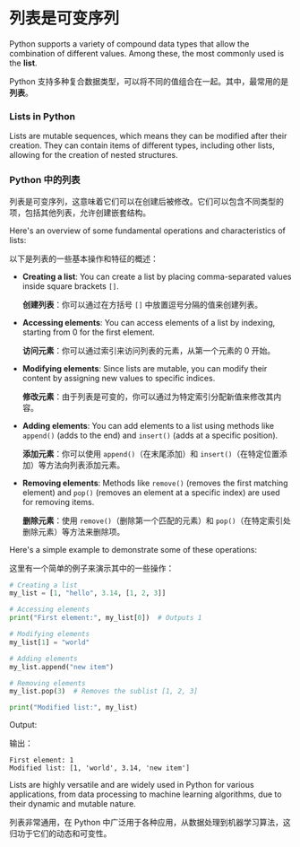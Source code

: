 # 列表是可变序列

Python supports a variety of compound data types that allow the combination of different values. Among these, the most commonly used is the **list**.

Python 支持多种复合数据类型，可以将不同的值组合在一起。其中，最常用的是**列表**。

### Lists in Python

Lists are mutable sequences, which means they can be modified after their creation. They can contain items of different types, including other lists, allowing for the creation of nested structures.

### Python 中的列表

列表是可变序列，这意味着它们可以在创建后被修改。它们可以包含不同类型的项，包括其他列表，允许创建嵌套结构。

Here's an overview of some fundamental operations and characteristics of lists:

以下是列表的一些基本操作和特征的概述：

- **Creating a list**: You can create a list by placing comma-separated values inside square brackets `[]`.

  **创建列表**：你可以通过在方括号 `[]` 中放置逗号分隔的值来创建列表。

- **Accessing elements**: You can access elements of a list by indexing, starting from 0 for the first element.

  **访问元素**：你可以通过索引来访问列表的元素，从第一个元素的 0 开始。

- **Modifying elements**: Since lists are mutable, you can modify their content by assigning new values to specific indices.

  **修改元素**：由于列表是可变的，你可以通过为特定索引分配新值来修改其内容。

- **Adding elements**: You can add elements to a list using methods like `append()` (adds to the end) and `insert()` (adds at a specific position).

  **添加元素**：你可以使用 `append()`（在末尾添加）和 `insert()`（在特定位置添加）等方法向列表添加元素。

- **Removing elements**: Methods like `remove()` (removes the first matching element) and `pop()` (removes an element at a specific index) are used for removing items.

  **删除元素**：使用 `remove()`（删除第一个匹配的元素）和 `pop()`（在特定索引处删除元素）等方法来删除项。

Here's a simple example to demonstrate some of these operations:

这里有一个简单的例子来演示其中的一些操作：

```python
# Creating a list
my_list = [1, "hello", 3.14, [1, 2, 3]]

# Accessing elements
print("First element:", my_list[0])  # Outputs 1

# Modifying elements
my_list[1] = "world"

# Adding elements
my_list.append("new item")

# Removing elements
my_list.pop(3)  # Removes the sublist [1, 2, 3]

print("Modified list:", my_list)
```

Output:

输出：

```
First element: 1
Modified list: [1, 'world', 3.14, 'new item']
```

Lists are highly versatile and are widely used in Python for various applications, from data processing to machine learning algorithms, due to their dynamic and mutable nature.

列表非常通用，在 Python 中广泛用于各种应用，从数据处理到机器学习算法，这归功于它们的动态和可变性。
